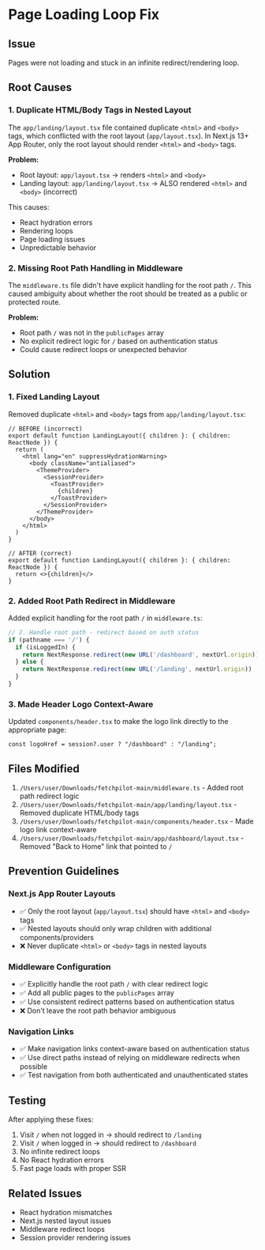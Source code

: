# Page Loading Loop Fix

## Issue
Pages were not loading and stuck in an infinite redirect/rendering loop.

## Root Causes

### 1. Duplicate HTML/Body Tags in Nested Layout
The `app/landing/layout.tsx` file contained duplicate `<html>` and `<body>` tags, which conflicted with the root layout (`app/layout.tsx`). In Next.js 13+ App Router, only the root layout should render `<html>` and `<body>` tags.

**Problem:**
- Root layout: `app/layout.tsx` → renders `<html>` and `<body>`
- Landing layout: `app/landing/layout.tsx` → ALSO rendered `<html>` and `<body>` (incorrect)

This causes:
- React hydration errors
- Rendering loops
- Page loading issues
- Unpredictable behavior

### 2. Missing Root Path Handling in Middleware
The `middleware.ts` file didn't have explicit handling for the root path `/`. This caused ambiguity about whether the root should be treated as a public or protected route.

**Problem:**
- Root path `/` was not in the `publicPages` array
- No explicit redirect logic for `/` based on authentication status
- Could cause redirect loops or unexpected behavior

## Solution

### 1. Fixed Landing Layout
Removed duplicate `<html>` and `<body>` tags from `app/landing/layout.tsx`:

```tsx
// BEFORE (incorrect)
export default function LandingLayout({ children }: { children: ReactNode }) {
  return (
    <html lang="en" suppressHydrationWarning>
      <body className="antialiased">
        <ThemeProvider>
          <SessionProvider>
            <ToastProvider>
              {children}
            </ToastProvider>
          </SessionProvider>
        </ThemeProvider>
      </body>
    </html>
  )
}

// AFTER (correct)
export default function LandingLayout({ children }: { children: ReactNode }) {
  return <>{children}</>
}
```

### 2. Added Root Path Redirect in Middleware
Added explicit handling for the root path `/` in `middleware.ts`:

```typescript
// 2. Handle root path - redirect based on auth status
if (pathname === '/') {
  if (isLoggedIn) {
    return NextResponse.redirect(new URL('/dashboard', nextUrl.origin))
  } else {
    return NextResponse.redirect(new URL('/landing', nextUrl.origin))
  }
}
```

### 3. Made Header Logo Context-Aware
Updated `components/header.tsx` to make the logo link directly to the appropriate page:

```tsx
const logoHref = session?.user ? "/dashboard" : "/landing";
```

## Files Modified
1. `/Users/user/Downloads/fetchpilot-main/middleware.ts` - Added root path redirect logic
2. `/Users/user/Downloads/fetchpilot-main/app/landing/layout.tsx` - Removed duplicate HTML/body tags
3. `/Users/user/Downloads/fetchpilot-main/components/header.tsx` - Made logo link context-aware
4. `/Users/user/Downloads/fetchpilot-main/app/dashboard/layout.tsx` - Removed "Back to Home" link that pointed to `/`

## Prevention Guidelines

### Next.js App Router Layouts
- ✅ Only the root layout (`app/layout.tsx`) should have `<html>` and `<body>` tags
- ✅ Nested layouts should only wrap children with additional components/providers
- ❌ Never duplicate `<html>` or `<body>` tags in nested layouts

### Middleware Configuration
- ✅ Explicitly handle the root path `/` with clear redirect logic
- ✅ Add all public pages to the `publicPages` array
- ✅ Use consistent redirect patterns based on authentication status
- ❌ Don't leave the root path behavior ambiguous

### Navigation Links
- ✅ Make navigation links context-aware based on authentication status
- ✅ Use direct paths instead of relying on middleware redirects when possible
- ✅ Test navigation from both authenticated and unauthenticated states

## Testing
After applying these fixes:
1. Visit `/` when not logged in → should redirect to `/landing`
2. Visit `/` when logged in → should redirect to `/dashboard`
3. No infinite redirect loops
4. No React hydration errors
5. Fast page loads with proper SSR

## Related Issues
- React hydration mismatches
- Next.js nested layout issues
- Middleware redirect loops
- Session provider rendering issues
